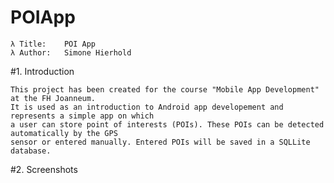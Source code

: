 # POIApp

    λ Title:	POI App
    λ Author:	Simone Hierhold


#1. Introduction

	This project has been created for the course "Mobile App Development" at the FH Joanneum.
	It is used as an introduction to Android app developement and represents a simple app on which
	a user can store point of interests (POIs). These POIs can be detected automatically by the GPS
	sensor or entered manually. Entered POIs will be saved in a SQLLite database.


#2. Screenshots